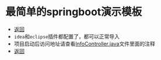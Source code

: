 # 最简单的springboot演示模板

- [返回](/README.md)
- `idea`和`eclipse`插件都配置了，都可以正常导入
- 项目启动后访问地址请查看[InfoController.java](/huhuiyu.springbase.template/src/main/java/top/huhuiyu/springbase/controller/InfoController.java)文件里面的注释
- [返回](/README.md)